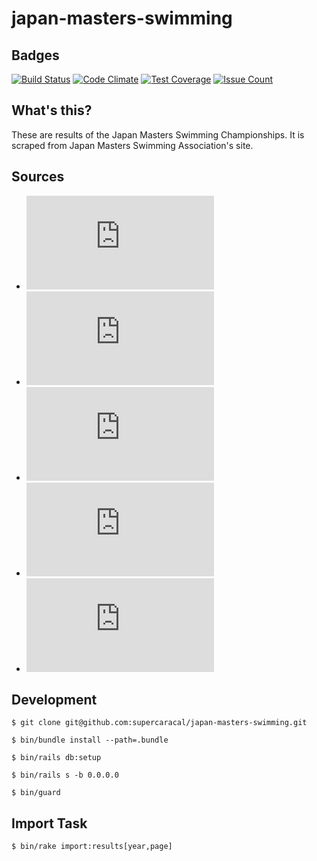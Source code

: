 # japan-masters-swimming

## Badges

[![Build Status](https://travis-ci.org/supercaracal/japan-masters-swimming.svg?branch=master)](https://travis-ci.org/supercaracal/japan-masters-swimming)
[![Code Climate](https://codeclimate.com/github/supercaracal/japan-masters-swimming/badges/gpa.svg)](https://codeclimate.com/github/supercaracal/japan-masters-swimming)
[![Test Coverage](https://codeclimate.com/github/supercaracal/japan-masters-swimming/badges/coverage.svg)](https://codeclimate.com/github/supercaracal/japan-masters-swimming/coverage)
[![Issue Count](https://codeclimate.com/github/supercaracal/japan-masters-swimming/badges/issue_count.svg)](https://codeclimate.com/github/supercaracal/japan-masters-swimming/issues)

## What's this?

These are results of the Japan Masters Swimming Championships. It is scraped from Japan Masters Swimming Association's site.

## Sources

* ![第29回日本マスターズ水泳選手権大会 2012年7月13日 金 から7月16日 月 会場:千葉県国際総合水泳場 50m](http://www.tdsystem.co.jp/JAPANMASTERS2012/PRO.HTM)
* ![第30回日本マスターズ水泳選手権大会 2013年7月12日 金 から7月15日 月 会場:日本ガイシアリーナ 50m](http://www.tdsystem.co.jp/JapanMasters/2013/PRO.HTM)
* ![第31回日本マスターズ水泳選手権大会 2014年7月18日 金 から7月21日 月 会場:横浜国際プール 50m](http://www.tdsystem.co.jp/Masters/JM2014/PRO.HTM)
* ![第32回日本マスターズ水泳選手権大会 2015年7月16日 木 から7月20日 月 会場:東京辰巳国際水泳場 50m](http://www.tdsystem.co.jp/Masters/JM2015/PRO.HTM)
* ![第33回日本マスターズ水泳選手権大会 2016年7月14日 木 から7月18日 月 会場:千葉県国際総合水泳場 50m](http://www.tdsystem.co.jp/Masters/JM2016/PRO.HTM)

## Development

```
$ git clone git@github.com:supercaracal/japan-masters-swimming.git
```

```
$ bin/bundle install --path=.bundle
```

```
$ bin/rails db:setup
```

```
$ bin/rails s -b 0.0.0.0
```

```
$ bin/guard
```

## Import Task

```
$ bin/rake import:results[year,page]
```
